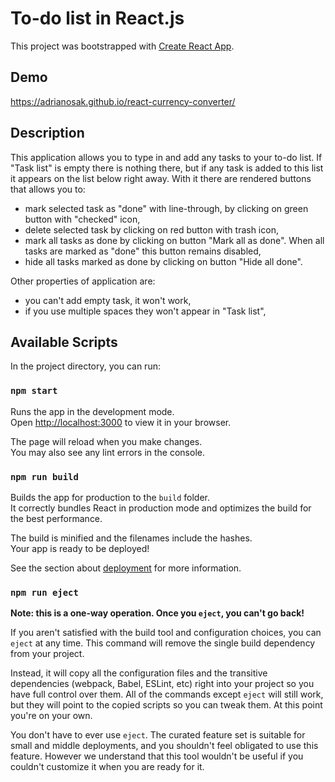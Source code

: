 # To-do list in React.js

This project was bootstrapped with [Create React App](https://github.com/facebook/create-react-app).

## Demo

https://adrianosak.github.io/react-currency-converter/

## Description

This application allows you to type in and add any tasks to your to-do list.
If "Task list" is empty there is nothing there, but if any task is added to this list it appears on the list below right away. With it there are rendered buttons that allows you to:
- mark selected task as "done" with line-through, by clicking on green button with "checked" icon,
- delete selected task by clicking on red button with trash icon,
- mark all tasks as done by clicking on button "Mark all as done". When all tasks are marked as "done" this button remains disabled,
- hide all tasks marked as done by clicking on button "Hide all done".

Other properties of application are:
- you can't add empty task, it won't work,
- if you use multiple spaces they won't appear in "Task list",

## Available Scripts

In the project directory, you can run:

### `npm start`

Runs the app in the development mode.\
Open [http://localhost:3000](http://localhost:3000) to view it in your browser.

The page will reload when you make changes.\
You may also see any lint errors in the console.

### `npm run build`

Builds the app for production to the `build` folder.\
It correctly bundles React in production mode and optimizes the build for the best performance.

The build is minified and the filenames include the hashes.\
Your app is ready to be deployed!

See the section about [deployment](https://facebook.github.io/create-react-app/docs/deployment) for more information.

### `npm run eject`

**Note: this is a one-way operation. Once you `eject`, you can't go back!**

If you aren't satisfied with the build tool and configuration choices, you can `eject` at any time. This command will remove the single build dependency from your project.

Instead, it will copy all the configuration files and the transitive dependencies (webpack, Babel, ESLint, etc) right into your project so you have full control over them. All of the commands except `eject` will still work, but they will point to the copied scripts so you can tweak them. At this point you're on your own.

You don't have to ever use `eject`. The curated feature set is suitable for small and middle deployments, and you shouldn't feel obligated to use this feature. However we understand that this tool wouldn't be useful if you couldn't customize it when you are ready for it.
